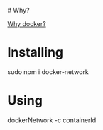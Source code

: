 # Why?

[Why docker?](https://blog.codeship.com/why-docker/)

# Installing

sudo npm i docker-network

# Using

dockerNetwork -c containerId
